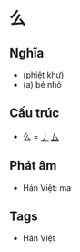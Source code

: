# 么

## Nghĩa

* (phiệt khư)
* (a) bé nhỏ

## Cấu trúc
* 么 = [丿](丿.md) [厶](厶.md)

## Phát âm

* Hán Việt: ma

## Tags
* Hán Việt

<script>window.HANZI_FIELD='么';</script>
